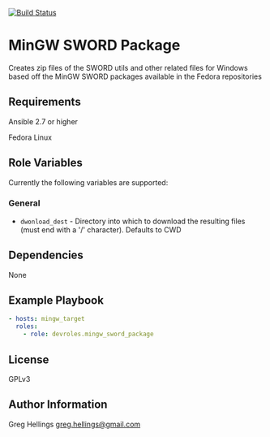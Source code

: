 [![Build Status](https://travis-ci.org/devroles/mingw_sword_package.svg?branch=master)](https://travis-ci.org/devroles/mingw_sword_package)

MinGW SWORD Package
===========

Creates zip files of the SWORD utils and other related files for Windows
based off the MinGW SWORD packages available in the Fedora repositories

Requirements
------------

Ansible 2.7 or higher

Fedora Linux

Role Variables
--------------

Currently the following variables are supported:

### General

* `dwonload_dest` - Directory into which to download the resulting files (must
  end with a '/' character). Defaults to CWD

Dependencies
------------

None

Example Playbook
----------------

```yaml
- hosts: mingw_target
  roles:
    - role: devroles.mingw_sword_package
```

License
-------

GPLv3

Author Information
------------------

Greg Hellings <greg.hellings@gmail.com>
